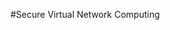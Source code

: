 #Secure Virtual Network Computing

[logo]: 1.png

[logo]: 2.png

[logo]: 3.png

[logo]: 4.png

[logo]: 5.png

